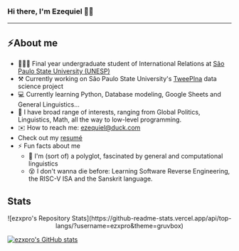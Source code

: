 ### Hi there, I'm Ezequiel 👋🏾
-----

## ⚡️About me
- 🧑🏽‍🎓 Final year undergraduate student of International Relations at [São Paulo State University (UNESP)](https://www.international.unesp.br/)
- ⚒️ Currently working on São Paulo State University's [TweePIna](https://labriunesp.org/docs/projetos/dados/tweepina/info) data science project
- 💻 Currently learning Python, Database modeling, Google Sheets and General Linguistics...
- 🧠 I have broad range of interests, ranging from Global Politics, Linguistics, Math, all the way to low-level programming. 
- ✉️ How to reach me: ezequiel@duck.com
- Check out my [resumé]()
- ⚡ Fun facts about me
  - 👅 I'm (sort of) a polyglot, fascinated by general and computational linguistics
  - 😵 I don't wanna die before: Learning Software Reverse Engineering, the RISC-V ISA and the Sanskrit language.

## Stats

<p style="text-align: center;">![ezxpro's Repository Stats](https://github-readme-stats.vercel.app/api/top-langs/?username=ezxpro&theme=gruvbox)</p>

[![ezxpro's GitHub stats](https://github-readme-stats.vercel.app/api?username=ezxpro&theme=gruvbox)](https://github-readme-stats.vercel.app/api?username=ezxpro&theme=gruvbox)



<!--
**ezxpro/ezxpro** is a ✨ _special_ ✨ repository because its `README.md` (this file) appears on your GitHub profile.

Here are some ideas to get you started:


-->

